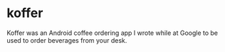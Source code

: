 # koffer
Koffer was an Android coffee ordering app I wrote while at Google to be used to order beverages from your desk. 

